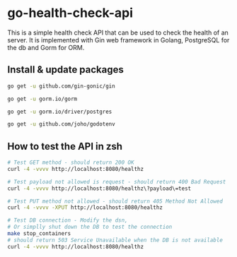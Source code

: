 # go-health-check-api

This is a simple health check API that can be used to check the health of an server. It is implemented with Gin web framework in Golang, PostgreSQL for the db and Gorm for ORM.

## Install & update packages

```sh
go get -u github.com/gin-gonic/gin

go get -u gorm.io/gorm

go get -u gorm.io/driver/postgres

go get -u github.com/joho/godotenv
```

## How to test the API in zsh

```sh
# Test GET method - should return 200 OK
curl -4 -vvvv http://localhost:8080/healthz

# Test payload not allowed is request - should return 400 Bad Request
curl -4 -vvvv http://localhost:8080/healthz\?payload\=test

# Test PUT method not allowed - should return 405 Method Not Allowed
curl -4 -vvvv -XPUT http://localhost:8080/healthz

# Test DB connection - Modify the dsn,
# Or simplly shut down the DB to test the connection
make stop_containers
# should return 503 Service Unavailable when the DB is not available
curl -4 -vvvv http://localhost:8080/healthz
```
